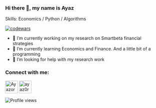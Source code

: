 ### Hi there 👋, my name is Ayaz

Skills: Economics / Python / Algorithms

[![codewars](https://www.codewars.com/users/Ayazoro/badges/small)](https://www.codewars.com/users/Ayazoro)
- 🔭 I’m currently working on my research on Smartbeta financial strategies 
- 🌱 I’m currently learning Economics and Finance. And a little bit of a programming 
- 🤔 I’m looking for help with my research work 

### Connect with me:
<p align="left">
<a href="https://t.me/Ayazoro" target="blank"><img align="center" src="https://raw.githubusercontent.com/daniilshat/daniilshat/2d7eafe5250314b3d422c86b35de062e0f1f5178/icons/Telegram.svg" alt="Ayazoro" height="40" width="40" /></a>
<a href="https://vk.com/ayaz0r0" target="blank"><img align="center" src="https://raw.githubusercontent.com/daniilshat/daniilshat/2d7eafe5250314b3d422c86b35de062e0f1f5178/icons/vk.svg" alt="ayaz0r0" height="40" width="40" /></a>
</p>

![Profile views](https://gpvc.arturio.dev/Ayazor)  
